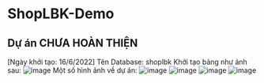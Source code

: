 # ShopLBK-Demo
## Dự án CHƯA HOÀN THIỆN
[Ngày khởi tạo: 16/6/2022]
Tên Database: shoplbk
Khởi tạo bảng như ảnh sau:
![image](https://github.com/user-attachments/assets/a13110bd-4ca1-4000-bb29-2e504bf1f9ab)
Một số hình ảnh về dự án:
![image](https://github.com/user-attachments/assets/ca093dc0-0ef1-43bc-a425-03e9875bdac9)
![image](https://github.com/user-attachments/assets/3939bacf-24e2-461e-baa9-c79345e6334b)
![image](https://github.com/user-attachments/assets/76789c9b-b5d5-4356-9b34-4d98fccc9225)
![image](https://github.com/user-attachments/assets/2cee46ce-9df8-4193-8689-b4b826035dea)
